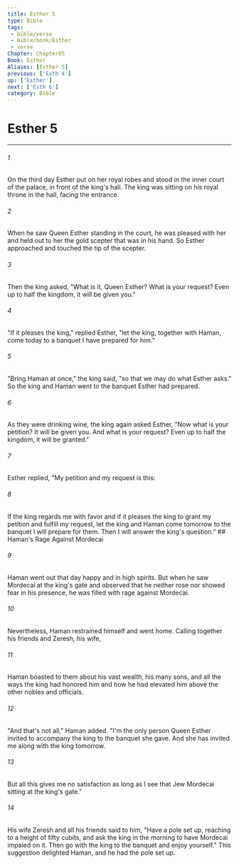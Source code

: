 ```yaml
---
title: Esther 5
type: Bible
tags:
 - bible/verse
 - bible/book/Esther
 - verse
Chapter: Chapter05
Book: Esther
Aliases: [Esther 5]
previous: ['Esth 4']
up: ['Esther']
next: ['Esth 6']
category: Bible
---
```

# Esther 5

***


###### 1 
On the third day Esther put on her royal robes and stood in the inner court of the palace, in front of the king's hall. The king was sitting on his royal throne in the hall, facing the entrance. 

###### 2 
When he saw Queen Esther standing in the court, he was pleased with her and held out to her the gold scepter that was in his hand. So Esther approached and touched the tip of the scepter. 

###### 3 
Then the king asked, "What is it, Queen Esther? What is your request? Even up to half the kingdom, it will be given you." 

###### 4 
"If it pleases the king," replied Esther, "let the king, together with Haman, come today to a banquet I have prepared for him." 

###### 5 
"Bring Haman at once," the king said, "so that we may do what Esther asks." So the king and Haman went to the banquet Esther had prepared. 

###### 6 
As they were drinking wine, the king again asked Esther, "Now what is your petition? It will be given you. And what is your request? Even up to half the kingdom, it will be granted." 

###### 7 
Esther replied, "My petition and my request is this: 

###### 8 
If the king regards me with favor and if it pleases the king to grant my petition and fulfill my request, let the king and Haman come tomorrow to the banquet I will prepare for them. Then I will answer the king's question." ## Haman's Rage Against Mordecai 

###### 9 
Haman went out that day happy and in high spirits. But when he saw Mordecai at the king's gate and observed that he neither rose nor showed fear in his presence, he was filled with rage against Mordecai. 

###### 10 
Nevertheless, Haman restrained himself and went home. Calling together his friends and Zeresh, his wife, 

###### 11 
Haman boasted to them about his vast wealth, his many sons, and all the ways the king had honored him and how he had elevated him above the other nobles and officials. 

###### 12 
"And that's not all," Haman added. "I'm the only person Queen Esther invited to accompany the king to the banquet she gave. And she has invited me along with the king tomorrow. 

###### 13 
But all this gives me no satisfaction as long as I see that Jew Mordecai sitting at the king's gate." 

###### 14 
His wife Zeresh and all his friends said to him, "Have a pole set up, reaching to a height of fifty cubits, and ask the king in the morning to have Mordecai impaled on it. Then go with the king to the banquet and enjoy yourself." This suggestion delighted Haman, and he had the pole set up. 
